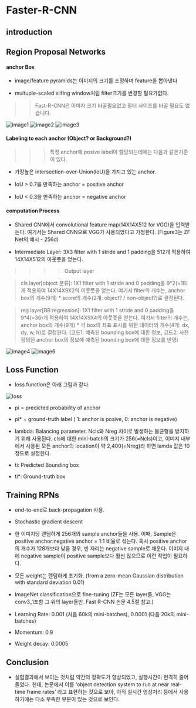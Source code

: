 # Faster-R-CNN

## introduction 


## Region Proposal Networks


#### anchor Box
- image/feature pyramids는 이미지의 크기를 조정하며 feature을 뽑아낸다

- multuple-scaled slifing window처럼 filter크기를 변경할 필요가없다.

>> Fast-R-CNN은 이미지 크기 바꿀필요없고 필터 사이즈를 바꿀 필요도 없습니다.

![image1](https://curt-park.github.io/images/faster_rcnn/Figure1.png)
![image2](https://encrypted-tbn0.gstatic.com/images?q=tbn%3AANd9GcRbH71hNFmwA0dEjQGKdxNsM4X1yg4XZwb1pQ&usqp=CAU)
![image3](https://cphinf.pstatic.net/mooc/20181025_153/1540427223883R1CjD_PNG/anchorbox_y.PNG)



#### Labeling to each anchor (Object? or Background?)

>>> 특정 anchor에 posive label이 할당되는데에는 다음과 같은기준이 있다.

- 가장높은 intersection-over-Union(IoU)을 가지고 있는 anchor.

- IoU > 0.7을 만족하는 anchor = positive anchor
- IoU < 0.3을 만족하는 anchor = negative anchor


#### computation Process

- Shared CNN에서 convolutional feature map(14X14X512 for VGG)을 입력받는다. 여기서는 Shared CNN으로 VGG가 사용되었다고 가정한다. (Figure3는 ZF Net의 예시 - 256d)

- Intermediate Layer: 3X3 filter with 1 stride and 1 padding을 512개 적용하여 14X14X512의 아웃풋을 얻는다.
>>>>Output layer

>cls layer[object 분류]: 1X1 filter with 1 stride and 0 padding을 9*2(=18)개 적용하여 14X14X9X2의 이웃풋을 얻는다. 여기서 filter의 개수는, anchor box의 개수(9개) * score의 개수(2개: object? / non-object?)로 결정된다.

>reg layer[BB regression]: 1X1 filter with 1 stride and 0 padding을 9*4(=36)개 적용하여 14X14X9X4의 아웃풋을 얻는다. 여기서 filter의 개수는, anchor box의 개수(9개) * 각 box의 좌표 표시를 위한 데이터의 개수(4개: dx, dy, w, h)로 결정된다. (코드1: 예측된 bounding box에 대한 정보, 코드2: 사전정의된 anchor box의 정보에 예측된 bounding box에 대한 정보를 반영)

![image4](https://curt-park.github.io/images/faster_rcnn/Figure3.png)
![image6](https://user-images.githubusercontent.com/40360823/44243408-e7133080-a209-11e8-8668-a260ea66f761.png)


## Loss Function

- loss function은 아래 그림과 같다.

![loss](https://curt-park.github.io/images/faster_rcnn/LossFunction.png)

- pi = predicted probability of anchor

- pi* = ground-truth label ( 1: anchor is posive, 0: anchor is negative)

- lambda: Balancing parameter. Ncls와 Nreg 차이로 발생하는 불균형을 방지하기 위해 사용된다. cls에 대한 mini-batch의 크기가 256(=Ncls)이고, 이미지 내부에서 사용된 모든 anchor의 location이 약 2,400(=Nreg)라 하면 lamda 값은 10 정도로 설정한다.

- ti: Predicted Bounding box

- ti*: Ground-truth box

## Training RPNs

- end-to-end로 back-propagation 사용.

- Stochastic gradient descent
- 한 이미지당 랜덤하게 256개의 sample anchor들을 사용. 이때, Sample은 positive anchor:negative anchor = 1:1 비율로 섞는다. 혹시 positive anchor의 개수가 128개보다 낮을 경우, 빈 자리는 negative sample로 채운다. 이미지 내에 negative sample이 positive sample보다 훨씬 많으므로 이런 작업이 필요하다.
- 모든 weight는 랜덤하게 초기화. (from a zero-mean Gaussian distribution with standard deviation 0.01)
- ImageNet classification으로 fine-tuning (ZF는 모든 layer들, VGG는 conv3_1포함 그 위의 layer들만. Fast R-CNN 논문 4.5절 참고.)
- Learning Rate: 0.001 (처음 60k의 mini-batches), 0.0001 (다음 20k의 mini-batches)
- Momentum: 0.9
- Weight decay: 0.0005


## Conclusion

- 실험결과에서 보이는 것처럼 약간의 정확도가 향상되었고, 실행시간이 현격히 줄어들었다. 헌데, 논문에서 이를 ‘object detection system to run at near real-time frame rates’ 라고 표현하는 것으로 보아, 아직 실시간 영상처리 등에서 사용하기에는 다소 부족한 부분이 있는 것으로 보인다.
